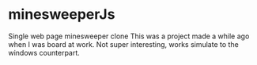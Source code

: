 # minesweeperJs
Single web page minesweeper clone
This was a project made a while ago when I was board at work. Not super interesting, works simulate to the windows counterpart.
